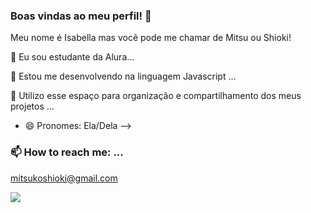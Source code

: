 ### Boas vindas ao meu perfil! 👋
Meu nome é Isabella mas você pode me chamar de Mitsu ou Shioki!

 🔭 Eu sou estudante da Alura...


 🌱 Estou me desenvolvendo na linguagem Javascript ...
 
 👯 Utilizo esse espaço para organização e compartilhamento dos meus projetos ...

 - 😄 Pronomes: Ela/Dela
-->

### 📫 How to reach me: ...
mitsukoshioki@gmail.com

![](https://i.pinimg.com/originals/4e/f5/ea/4ef5ead9902010b4ed7e2084149cf329.gif)
